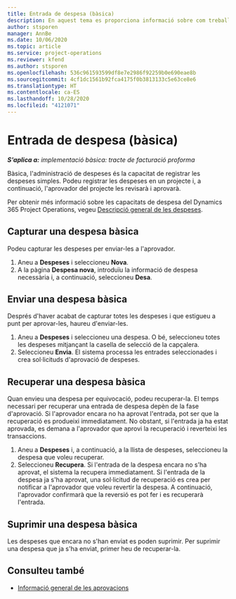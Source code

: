 ```yaml
---
title: Entrada de despesa (bàsica)
description: En aquest tema es proporciona informació sobre com treballar amb l'entrada de despesa en una implementació bàsica.
author: stsporen
manager: AnnBe
ms.date: 10/06/2020
ms.topic: article
ms.service: project-operations
ms.reviewer: kfend
ms.author: stsporen
ms.openlocfilehash: 536c961593599df8e7e2986f92259b0e690eae8b
ms.sourcegitcommit: 4cf1dc1561b92fca4175f0b3813133c5e63ce8e6
ms.translationtype: HT
ms.contentlocale: ca-ES
ms.lasthandoff: 10/28/2020
ms.locfileid: "4121071"
---
```

# <a name="expense-entry-lite"></a>Entrada de despesa (bàsica)

_**S'aplica a:** implementació bàsica: tracte de facturació proforma_

Bàsica, l'administració de despeses és la capacitat de registrar les despeses simples. Podeu registrar les despeses en un projecte i, a continuació, l'aprovador del projecte les revisarà i aprovarà.

Per obtenir més informació sobre les capacitats de despesa del Dynamics 365 Project Operations, vegeu [Descripció general de les despeses](expense-overview.md).

## <a name="capture-a-basic-expense"></a>Capturar una despesa bàsica

Podeu capturar les despeses per enviar-les a l'aprovador.

1. Aneu a **Despeses** i seleccioneu **Nova**.
2. A la pàgina **Despesa nova**, introduïu la informació de despesa necessària i, a continuació, seleccioneu **Desa**.

## <a name="submit-a-basic-expense"></a>Enviar una despesa bàsica

Després d'haver acabat de capturar totes les despeses i que estigueu a punt per aprovar-les, haureu d'enviar-les.

1. Aneu a **Despeses** i seleccioneu una despesa. O bé, seleccioneu totes les despeses mitjançant la casella de selecció de la capçalera.
2. Seleccioneu **Envia**. El sistema processa les entrades seleccionades i crea sol·licituds d'aprovació de despeses.

## <a name="recall-a-basic-expense"></a>Recuperar una despesa bàsica

Quan envieu una despesa per equivocació, podeu recuperar-la. El temps necessari per recuperar una entrada de despesa depèn de la fase d'aprovació.  Si l'aprovador encara no ha aprovat l'entrada, pot ser que la recuperació es produeixi immediatament. No obstant, si l'entrada ja ha estat aprovada, es demana a l'aprovador que aprovi la recuperació i reverteixi les transaccions.

1. Aneu a **Despeses** i, a continuació, a la llista de despeses, seleccioneu la despesa que voleu recuperar.
2. Seleccioneu **Recupera**. Si l'entrada de la despesa encara no s'ha aprovat, el sistema la recupera immediatament. Si l'entrada de la despesa ja s'ha aprovat, una sol·licitud de recuperació es crea per notificar a l'aprovador que voleu revertir la despesa. A continuació, l'aprovador confirmarà que la reversió es pot fer i es recuperarà l'entrada.

## <a name="delete-a-basic-expense"></a>Suprimir una despesa bàsica

Les despeses que encara no s'han enviat es poden suprimir. Per suprimir una despesa que ja s'ha enviat, primer heu de recuperar-la.

## <a name="see-also"></a>Consulteu també

- [Informació general de les aprovacions](../approvals/approvals-overview.md)
